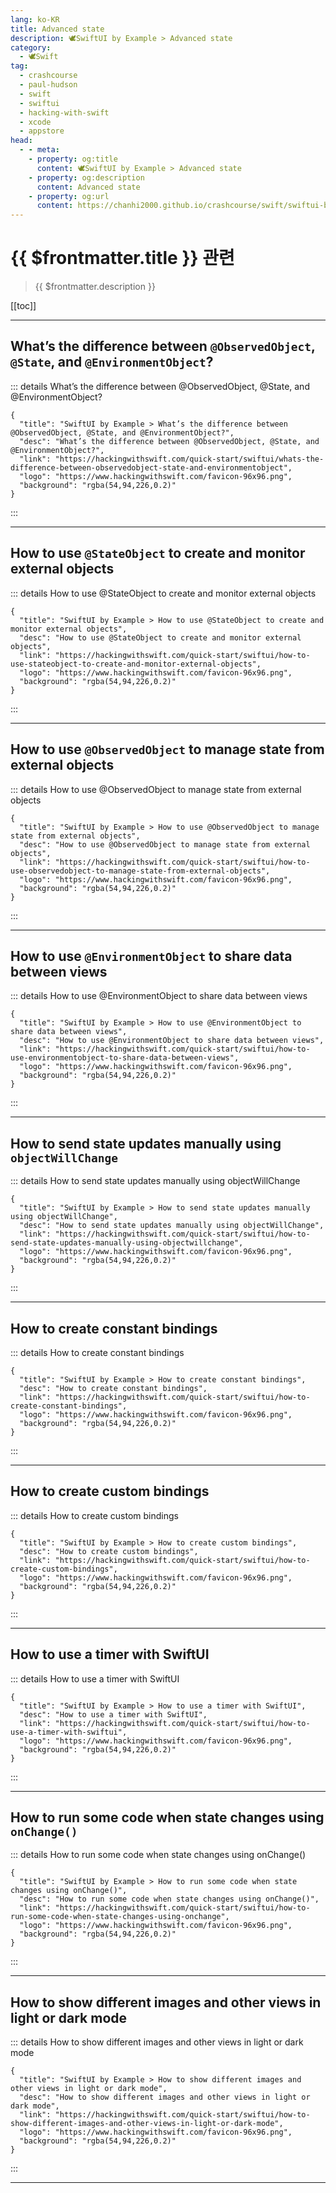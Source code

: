 ```yaml
---
lang: ko-KR
title: Advanced state
description: 🕊️SwiftUI by Example > Advanced state
category:
  - 🕊️Swift
tag: 
  - crashcourse
  - paul-hudson
  - swift
  - swiftui
  - hacking-with-swift
  - xcode
  - appstore
head:
  - - meta:
    - property: og:title
      content: 🕊️SwiftUI by Example > Advanced state
    - property: og:description
      content: Advanced state
    - property: og:url
      content: https://chanhi2000.github.io/crashcourse/swift/swiftui-by-example/09-advanced-state.html
---
```


# {{ $frontmatter.title }} 관련

> {{ $frontmatter.description }}

[[toc]]

---

## What’s the difference between `@ObservedObject`, `@State`, and `@EnvironmentObject`?

::: details What’s the difference between @ObservedObject, @State, and @EnvironmentObject?

```component VPCard
{
  "title": "SwiftUI by Example > What’s the difference between @ObservedObject, @State, and @EnvironmentObject?",
  "desc": "What’s the difference between @ObservedObject, @State, and @EnvironmentObject?",
  "link": "https://hackingwithswift.com/quick-start/swiftui/whats-the-difference-between-observedobject-state-and-environmentobject",
  "logo": "https://www.hackingwithswift.com/favicon-96x96.png",
  "background": "rgba(54,94,226,0.2)"
}
```

:::

---

## How to use `@StateObject` to create and monitor external objects

::: details How to use @StateObject to create and monitor external objects

```component VPCard
{
  "title": "SwiftUI by Example > How to use @StateObject to create and monitor external objects",
  "desc": "How to use @StateObject to create and monitor external objects",
  "link": "https://hackingwithswift.com/quick-start/swiftui/how-to-use-stateobject-to-create-and-monitor-external-objects",
  "logo": "https://www.hackingwithswift.com/favicon-96x96.png",
  "background": "rgba(54,94,226,0.2)"
}
```

:::

---

## How to use `@ObservedObject` to manage state from external objects

::: details How to use @ObservedObject to manage state from external objects

```component VPCard
{
  "title": "SwiftUI by Example > How to use @ObservedObject to manage state from external objects",
  "desc": "How to use @ObservedObject to manage state from external objects",
  "link": "https://hackingwithswift.com/quick-start/swiftui/how-to-use-observedobject-to-manage-state-from-external-objects",
  "logo": "https://www.hackingwithswift.com/favicon-96x96.png",
  "background": "rgba(54,94,226,0.2)"
}
```

:::

---

## How to use `@EnvironmentObject` to share data between views

::: details How to use @EnvironmentObject to share data between views

```component VPCard
{
  "title": "SwiftUI by Example > How to use @EnvironmentObject to share data between views",
  "desc": "How to use @EnvironmentObject to share data between views",
  "link": "https://hackingwithswift.com/quick-start/swiftui/how-to-use-environmentobject-to-share-data-between-views",
  "logo": "https://www.hackingwithswift.com/favicon-96x96.png",
  "background": "rgba(54,94,226,0.2)"
}
```

:::

---

## How to send state updates manually using `objectWillChange`

::: details How to send state updates manually using objectWillChange

```component VPCard
{
  "title": "SwiftUI by Example > How to send state updates manually using objectWillChange",
  "desc": "How to send state updates manually using objectWillChange",
  "link": "https://hackingwithswift.com/quick-start/swiftui/how-to-send-state-updates-manually-using-objectwillchange",
  "logo": "https://www.hackingwithswift.com/favicon-96x96.png",
  "background": "rgba(54,94,226,0.2)"
}
```

:::

---

## How to create constant bindings

::: details How to create constant bindings

```component VPCard
{
  "title": "SwiftUI by Example > How to create constant bindings",
  "desc": "How to create constant bindings",
  "link": "https://hackingwithswift.com/quick-start/swiftui/how-to-create-constant-bindings",
  "logo": "https://www.hackingwithswift.com/favicon-96x96.png",
  "background": "rgba(54,94,226,0.2)"
}
```

:::

---

## How to create custom bindings

::: details How to create custom bindings

```component VPCard
{
  "title": "SwiftUI by Example > How to create custom bindings",
  "desc": "How to create custom bindings",
  "link": "https://hackingwithswift.com/quick-start/swiftui/how-to-create-custom-bindings",
  "logo": "https://www.hackingwithswift.com/favicon-96x96.png",
  "background": "rgba(54,94,226,0.2)"
}
```

:::

---

## How to use a timer with SwiftUI

::: details How to use a timer with SwiftUI

```component VPCard
{
  "title": "SwiftUI by Example > How to use a timer with SwiftUI",
  "desc": "How to use a timer with SwiftUI",
  "link": "https://hackingwithswift.com/quick-start/swiftui/how-to-use-a-timer-with-swiftui",
  "logo": "https://www.hackingwithswift.com/favicon-96x96.png",
  "background": "rgba(54,94,226,0.2)"
}
```

:::

---

## How to run some code when state changes using `onChange()`

::: details How to run some code when state changes using onChange()

```component VPCard
{
  "title": "SwiftUI by Example > How to run some code when state changes using onChange()",
  "desc": "How to run some code when state changes using onChange()",
  "link": "https://hackingwithswift.com/quick-start/swiftui/how-to-run-some-code-when-state-changes-using-onchange",
  "logo": "https://www.hackingwithswift.com/favicon-96x96.png",
  "background": "rgba(54,94,226,0.2)"
}
```

:::

---

## How to show different images and other views in light or dark mode

::: details How to show different images and other views in light or dark mode

```component VPCard
{
  "title": "SwiftUI by Example > How to show different images and other views in light or dark mode",
  "desc": "How to show different images and other views in light or dark mode",
  "link": "https://hackingwithswift.com/quick-start/swiftui/how-to-show-different-images-and-other-views-in-light-or-dark-mode",
  "logo": "https://www.hackingwithswift.com/favicon-96x96.png",
  "background": "rgba(54,94,226,0.2)"
}
```

:::

---

<TagLinks />